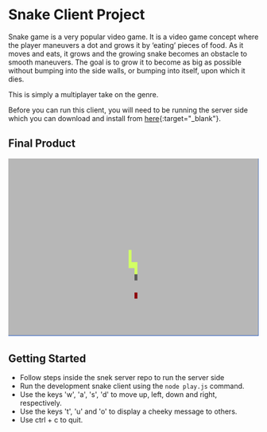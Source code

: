 # Snake Client Project

Snake game is a very popular video game. It is a video game concept where the player maneuvers a dot and grows it by ‘eating’ pieces of food. As it moves and eats, it grows and the growing snake becomes an obstacle to smooth maneuvers. The goal is to grow it to become as big as possible without bumping into the side walls, or bumping into itself, upon which it dies.

This is simply a multiplayer take on the genre.

Before you can run this client, you will need to be running the server side which you can download and install from [here](https://github.com/lighthouse-labs/snek-multiplayer.git){:target="_blank"}.

## Final Product

!["View of the game board in action"](screenshots/screenshot1.png "Screeshot of the game board in action, a yellow snake heading towards a red piece of food")



## Getting Started

- Follow steps inside the snek server repo to run the server side
- Run the development snake client using the `node play.js` command.
- Use the keys 'w', 'a', 's', 'd' to move up, left, down and right, respectively.
- Use the keys 't', 'u' and 'o' to display a cheeky message to others.
- Use ctrl + c to quit.